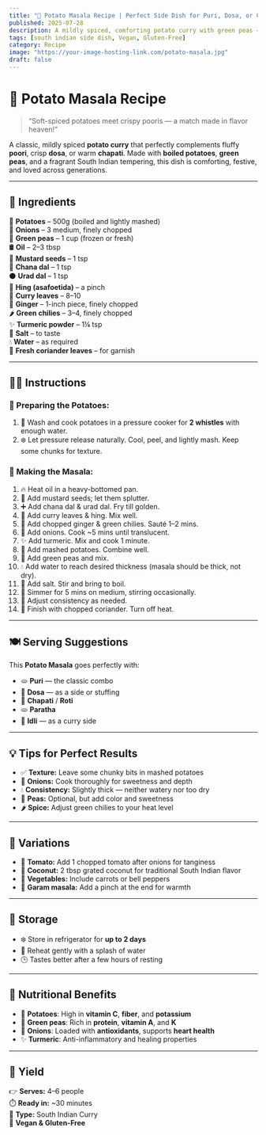 ```yaml
---
title: "🥔 Potato Masala Recipe | Perfect Side Dish for Puri, Dosa, or Chapati"
published: 2025-07-28
description: A mildly spiced, comforting potato curry with green peas — the perfect companion for poori and South Indian breakfasts.
tags: [south indian side dish, Vegan, Gluten-Free]
category: Recipe
image: "https://your-image-hosting-link.com/potato-masala.jpg"
draft: false
---
```


# 🥔 Potato Masala Recipe

> “Soft-spiced potatoes meet crispy pooris — a match made in flavor heaven!”

A classic, mildly spiced **potato curry** that perfectly complements fluffy **poori**, crisp **dosa**, or warm **chapati**. Made with **boiled potatoes**, **green peas**, and a fragrant South Indian tempering, this dish is comforting, festive, and loved across generations.

---

## 🛒 Ingredients

🥔 **Potatoes** – 500g (boiled and lightly mashed)  
🧅 **Onions** – 3 medium, finely chopped  
🌱 **Green peas** – 1 cup (frozen or fresh)  
🛢️ **Oil** – 2–3 tbsp  
🌰 **Mustard seeds** – 1 tsp  
🌾 **Chana dal** – 1 tsp  
⚫ **Urad dal** – 1 tsp  
💨 **Hing (asafoetida)** – a pinch  
🍃 **Curry leaves** – 8–10  
🧄 **Ginger** – 1-inch piece, finely chopped  
🌶️ **Green chilies** – 3–4, finely chopped  
✨ **Turmeric powder** – 1¼ tsp  
🧂 **Salt** – to taste  
💧 **Water** – as required  
🌿 **Fresh coriander leaves** – for garnish

---

## 👩‍🍳 Instructions

### 🔹 Preparing the Potatoes:

1. 🧼 Wash and cook potatoes in a pressure cooker for **2 whistles** with enough water.  
2. ❄️ Let pressure release naturally. Cool, peel, and lightly mash. Keep some chunks for texture.

### 🔸 Making the Masala:

1. 🔥 Heat oil in a heavy-bottomed pan.  
2. 🌰 Add mustard seeds; let them splutter.  
3. ➕ Add chana dal & urad dal. Fry till golden.  
4. 💨 Add curry leaves & hing. Mix well.  
5. 🧄 Add chopped ginger & green chilies. Sauté 1–2 mins.  
6. 🧅 Add onions. Cook ~5 mins until translucent.  
7. ✨ Add turmeric. Mix and cook 1 minute.  
8. 🥔 Add mashed potatoes. Combine well.  
9. 🌱 Add green peas and mix.  
10. 💧 Add water to reach desired thickness (masala should be thick, not dry).  
11. 🧂 Add salt. Stir and bring to boil.  
12. 🔁 Simmer for 5 mins on medium, stirring occasionally.  
13. 🔄 Adjust consistency as needed.  
14. 🌿 Finish with chopped coriander. Turn off heat.

---

## 🍽️ Serving Suggestions

This **Potato Masala** goes perfectly with:

- 🫓 **Puri** — the classic combo  
- 🥞 **Dosa** — as a side or stuffing  
- 🌾 **Chapati** / **Roti**  
- 🫓 **Paratha**  
- 🥣 **Idli** — as a curry side

---

## 💡 Tips for Perfect Results

- ✅ **Texture:** Leave some chunky bits in mashed potatoes  
- 🧅 **Onions:** Cook thoroughly for sweetness and depth  
- 💧 **Consistency:** Slightly thick — neither watery nor too dry  
- 🌱 **Peas:** Optional, but add color and sweetness  
- 🌶️ **Spice:** Adjust green chilies to your heat level

---

## 🔄 Variations

- 🍅 **Tomato:** Add 1 chopped tomato after onions for tanginess  
- 🥥 **Coconut:** 2 tbsp grated coconut for traditional South Indian flavor  
- 🥕 **Vegetables:** Include carrots or bell peppers  
- 🧂 **Garam masala:** Add a pinch at the end for warmth

---

## 🧊 Storage

- ❄️ Store in refrigerator for **up to 2 days**  
- 🔁 Reheat gently with a splash of water  
- 🕒 Tastes better after a few hours of resting

---

## 🥦 Nutritional Benefits

- 🥔 **Potatoes**: High in **vitamin C**, **fiber**, and **potassium**  
- 🌱 **Green peas**: Rich in **protein**, **vitamin A**, and **K**  
- 🧅 **Onions**: Loaded with **antioxidants**, supports **heart health**  
- ✨ **Turmeric**: Anti-inflammatory and healing properties

---

## 📝 Yield

👉 **Serves:** 4–6 people  
⏱️ **Ready in:** ~30 minutes  
🥄 **Type:** South Indian Curry  
🌱 **Vegan & Gluten-Free**
